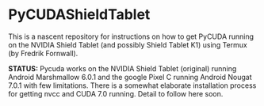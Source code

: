 # PyCUDAShieldTablet

This is a nascent repository for instructions on how to get PyCUDA running on the NVIDIA Shield Tablet (and possibly Shield Tablet K1) using Termux (by Fredrik Fornwall).

**STATUS:** Pycuda works on the NVIDIA Shield Tablet (original) running Android Marshmallow 6.0.1 and the google Pixel C running Android Nougat 7.0.1 with few limitations. There is a somewhat elaborate installation process for getting nvcc and CUDA 7.0 running. Detail to follow here soon.
